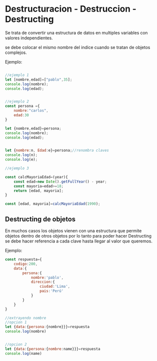 # Destructuracion - Destruccion - Destructing

Se trata de convertir una estructura de datos en multiples variables con valores independientes.

se debe colocar el mismo nombre del indice cuando se tratan de objetos complejos. 

Ejemplo:

```javascript

//ejemplo 1
let [nombre,edad]=["pablo",35];
console.log(nombre);
console.log(edad);


//ejemplo 2
const persona ={
    nombre:"carlos",
    edad:30
}

let {nombre,edad}=persona;
console.log(nombre);
console.log(edad);


let {nombre:n, Edad:e}=persona;//renombra claves
console.log(n);
console.log(e);

//ejemplo 3

const calcMayoriaEdad=(year){
    const edad=new Date().getFullYear() - year;
    const mayoria=edad>=18;
    return [edad, mayoria];
}

const [edad, mayoria]=calcMayoriaEdad(1990);
```

## Destructing de objetos

En muchos casos los objetos vienen con una estructura que permite objetos dentro de otros objetos por lo tanto para poder hacer Destructing se debe hacer referencia a cada clave hasta llegar al valor que queremos.

Ejemplo:

```javascript
const respuesta={
    codigo:200,
    data:{
        persona:{
            nombre:'pablo',
            direccion:{
                ciudad:'Lima',
                pais:'Perú'
            }
        }
    }
}

//extrayendo nombre
//opcion 1
let {data:{persona:{nombre}}}=respuesta
console.log(nombre)


//opcion 2
let {data:{persona:{nombre:name}}}=respuesta
console.log(name)
```